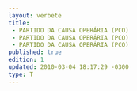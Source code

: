 ```yaml
---
layout: verbete
title:
 - PARTIDO DA CAUSA OPERÁRIA (PCO)
 - PARTIDO DA CAUSA OPERÁRIA (PCO)
 - PARTIDO DA CAUSA OPERÁRIA (PCO)
published: true
edition: 1  
updated: 2010-03-04 18:17:29 -0300
type: T
---
```


